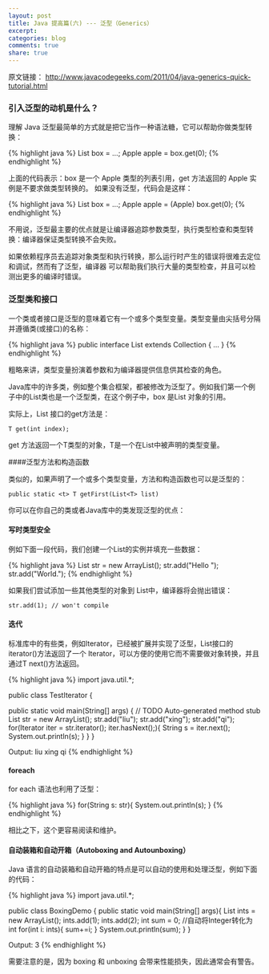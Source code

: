 ```yaml
---
layout: post
title: Java 提高篇(六) --- 泛型（Generics）
excerpt:
categories: blog
comments: true
share: true
---
```


原文链接： http://www.javacodegeeks.com/2011/04/java-generics-quick-tutorial.html

### 引入泛型的动机是什么？

理解 Java 泛型最简单的方式就是把它当作一种语法糖，它可以帮助你做类型转换：

{% highlight java %}
List<Apple> box = ...;
Apple apple = box.get(0);
{% endhighlight %}

上面的代码表示：box 是一个 Apple 类型的列表引用，get 方法返回的 Apple 实例是不要求做类型转换的。
如果没有泛型，代码会是这样：

{% highlight java %}
List box = ...;
Apple apple = (Apple) box.get(0);
{% endhighlight %}

不用说，泛型最主要的优点就是让编译器追踪参数类型，执行类型检查和类型转换：编译器保证类型转换不会失败。

如果依赖程序员去追踪对象类型和执行转换，那么运行时产生的错误将很难去定位和调试，然而有了泛型，编译器
可以帮助我们执行大量的类型检查，并且可以检测出更多的编译时错误。

### 泛型类和接口

一个类或者接口是泛型的意味着它有一个或多个类型变量。类型变量由尖括号分隔并遵循类(或接口)的名称：

{% highlight java %}
public interface List<T> extends Collection<T> {
...
}
{% endhighlight %}

粗略来讲，类型变量扮演着参数和为编译器提供信息供其检查的角色。

Java库中的许多类，例如整个集合框架，都被修改为泛型了。例如我们第一个例子中的List类也是一个泛型类，在这个例子中，box 是List<Apple> 对象的引用。

实际上，List 接口的get方法是：

`T get(int index);`

get 方法返回一个T类型的对象，T是一个在List<T>中被声明的类型变量。

####泛型方法和构造函数

类似的，如果声明了一个或多个类型变量，方法和构造函数也可以是泛型的：

`public static <t> T getFirst(List<T> list)`

你可以在你自己的类或者Java库中的类发现泛型的优点：

#### 写时类型安全

例如下面一段代码，我们创建一个List<String>的实例并填充一些数据：

{% highlight java %}
List<String> str = new ArrayList<String>();
str.add("Hello ");
str.add("World.");
{% endhighlight %}

如果我们尝试添加一些其他类型的对象到 List<String>中，编译器将会抛出错误：

`str.add(1); // won't compile`

#### 迭代

标准库中的有些类，例如Iterator<T>，已经被扩展并实现了泛型，List<T>接口的iterator()方法返回了一个
Iterator<T>，可以方便的使用它而不需要做对象转换，并且通过T next()方法返回。

{% highlight java %}
import java.util.*;

public class TestIterator {

  public static void main(String[] args) {
    // TODO Auto-generated method stub
    List<String> str = new ArrayList<String>();
    str.add("liu");
    str.add("xing");
    str.add("qi");
    for(Iterator<String> iter = str.iterator(); iter.hasNext();){
      String s = iter.next();
      System.out.println(s);
    }
  }
}

Output:
liu
xing
qi
{% endhighlight %}

#### foreach

for each 语法也利用了泛型：

{% highlight java %}
for(String s: str){
  System.out.println(s);
}
{% endhighlight %}

相比之下，这个更容易阅读和维护。

#### 自动装箱和自动开箱（Autoboxing and Autounboxing）

Java 语言的自动装箱和自动开箱的特点是可以自动的使用和处理泛型，例如下面的代码：

{% highlight java %}
import java.util.*;

public class BoxingDemo {
  public static void main(String[] args){
    List<Integer> ints = new ArrayList<Integer>();
    ints.add(1);
    ints.add(2);
    int sum = 0;
    //自动将Integer转化为int
    for(int i: ints){
      sum+=i;
    }
    System.out.println(sum);
  }
}

Output: 3
{% endhighlight %}

需要注意的是，因为 boxing 和 unboxing 会带来性能损失，因此通常会有警告。